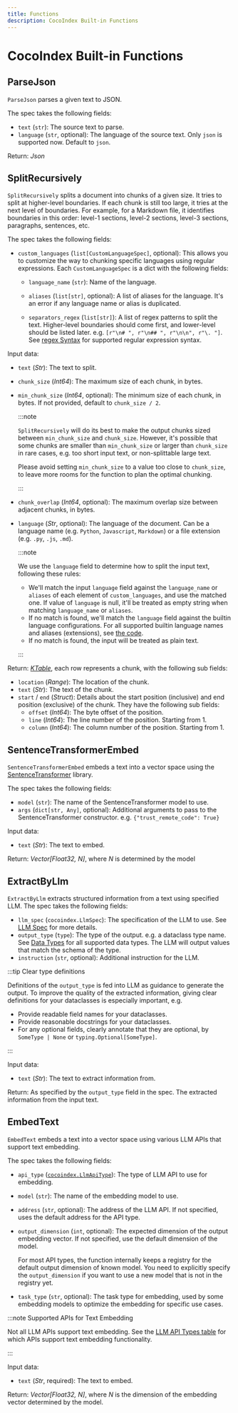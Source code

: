 ```yaml
---
title: Functions
description: CocoIndex Built-in Functions
---
```


# CocoIndex Built-in Functions

## ParseJson

`ParseJson` parses a given text to JSON.

The spec takes the following fields:

*   `text` (`str`): The source text to parse.
*   `language` (`str`, optional): The language of the source text.  Only `json` is supported now.  Default to `json`.

Return: *Json*

## SplitRecursively

`SplitRecursively` splits a document into chunks of a given size.
It tries to split at higher-level boundaries. If each chunk is still too large, it tries at the next level of boundaries.
For example, for a Markdown file, it identifies boundaries in this order: level-1 sections, level-2 sections, level-3 sections, paragraphs, sentences, etc.

The spec takes the following fields:

*   `custom_languages` (`list[CustomLanguageSpec]`, optional): This allows you to customize the way to chunking specific languages using regular expressions. Each `CustomLanguageSpec` is a dict with the following fields:
    *   `language_name` (`str`): Name of the language.
    *   `aliases` (`list[str]`, optional): A list of aliases for the language.
        It's an error if any language name or alias is duplicated.

    *   `separators_regex` (`list[str]`): A list of regex patterns to split the text.
        Higher-level boundaries should come first, and lower-level should be listed later. e.g. `[r"\n# ", r"\n## ", r"\n\n", r"\. "]`.
        See [regex Syntax](https://docs.rs/regex/latest/regex/#syntax) for supported regular expression syntax.

Input data:

*   `text` (*Str*): The text to split.
*   `chunk_size` (*Int64*): The maximum size of each chunk, in bytes.
*   `min_chunk_size` (*Int64*, optional): The minimum size of each chunk, in bytes. If not provided, default to `chunk_size / 2`.

    :::note

    `SplitRecursively` will do its best to make the output chunks sized between `min_chunk_size` and `chunk_size`.
    However, it's possible that some chunks are smaller than `min_chunk_size` or larger than `chunk_size` in rare cases, e.g. too short input text, or non-splittable large text.

    Please avoid setting `min_chunk_size` to a value too close to `chunk_size`, to leave more rooms for the function to plan the optimal chunking.

    :::

*   `chunk_overlap` (*Int64*, optional): The maximum overlap size between adjacent chunks, in bytes.
*   `language` (*Str*, optional): The language of the document.
    Can be a language name (e.g. `Python`, `Javascript`, `Markdown`) or a file extension (e.g. `.py`, `.js`, `.md`).


    :::note

    We use the `language` field to determine how to split the input text, following these rules:

    *   We'll match the input `language` field against the `language_name` or `aliases` of each element of `custom_languages`, and use the matched one. If value of `language` is null, it'll be treated as empty string when matching `language_name` or `aliases`.
    *   If no match is found, we'll match the `language` field against the builtin language configurations.
        For all supported builtin language names and aliases (extensions), see [the code](https://github.com/search?q=org%3Acocoindex-io+lang%3Arust++%22static+TREE_SITTER_LANGUAGE_BY_LANG%22&type=code).
    *   If no match is found, the input will be treated as plain text.

    :::

Return: [*KTable*](/docs/core/data_types#ktable), each row represents a chunk, with the following sub fields:

*   `location` (*Range*): The location of the chunk.
*   `text` (*Str*): The text of the chunk.
*   `start` / `end` (*Struct*): Details about the start position (inclusive) and end position (exclusive) of the chunk. They have the following sub fields:
    *   `offset` (*Int64*): The byte offset of the position.
    *   `line` (*Int64*): The line number of the position. Starting from 1.
    *   `column` (*Int64*): The column number of the position. Starting from 1.

## SentenceTransformerEmbed

`SentenceTransformerEmbed` embeds a text into a vector space using the [SentenceTransformer](https://huggingface.co/sentence-transformers) library.

The spec takes the following fields:

*   `model` (`str`): The name of the SentenceTransformer model to use.
*   `args` (`dict[str, Any]`, optional): Additional arguments to pass to the SentenceTransformer constructor. e.g. `{"trust_remote_code": True}`

Input data:

*   `text` (*Str*): The text to embed.

Return: *Vector[Float32, N]*, where *N* is determined by the model

## ExtractByLlm

`ExtractByLlm` extracts structured information from a text using specified LLM. The spec takes the following fields:

*   `llm_spec` (`cocoindex.LlmSpec`): The specification of the LLM to use. See [LLM Spec](/docs/ai/llm#llm-spec) for more details.
*   `output_type` (`type`): The type of the output. e.g. a dataclass type name. See [Data Types](/docs/core/data_types) for all supported data types. The LLM will output values that match the schema of the type.
*   `instruction` (`str`, optional): Additional instruction for the LLM.

:::tip Clear type definitions

Definitions of the `output_type` is fed into LLM as guidance to generate the output.
To improve the quality of the extracted information, giving clear definitions for your dataclasses is especially important, e.g.

*   Provide readable field names for your dataclasses.
*   Provide reasonable docstrings for your dataclasses.
*   For any optional fields, clearly annotate that they are optional, by `SomeType | None` or `typing.Optional[SomeType]`.

:::

Input data:

*   `text` (*Str*): The text to extract information from.

Return: As specified by the `output_type` field in the spec. The extracted information from the input text.

## EmbedText

`EmbedText` embeds a text into a vector space using various LLM APIs that support text embedding.

The spec takes the following fields:

*   `api_type` ([`cocoindex.LlmApiType`](/docs/ai/llm#llm-api-types)): The type of LLM API to use for embedding.
*   `model` (`str`): The name of the embedding model to use.
*   `address` (`str`, optional): The address of the LLM API. If not specified, uses the default address for the API type.
*   `output_dimension` (`int`, optional): The expected dimension of the output embedding vector. If not specified, use the default dimension of the model.

    For most API types, the function internally keeps a registry for the default output dimension of known model.
    You need to explicitly specify the `output_dimension` if you want to use a new model that is not in the registry yet.

*   `task_type` (`str`, optional): The task type for embedding, used by some embedding models to optimize the embedding for specific use cases.

:::note Supported APIs for Text Embedding

Not all LLM APIs support text embedding. See the [LLM API Types table](/docs/ai/llm#llm-api-types) for which APIs support text embedding functionality.

:::

Input data:

*   `text` (*Str*, required): The text to embed.

Return: *Vector[Float32, N]*, where *N* is the dimension of the embedding vector determined by the model.
